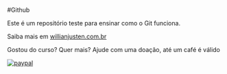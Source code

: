 #Github

Este é um repositório teste para ensinar como o Git funciona.

Saiba mais em [willianjusten.com.br](http://willianjusten.com.br)

Gostou do curso? Quer mais? Ajude com uma doação, até um café é válido

[![paypal](https://www.paypalobjects.com/en_US/i/btn/btn_donateCC_LG.gif)](https://www.paupal.com/cgi-bin/webscr?cmd=_s-xclic&hosted_button_id=UTMFZUHX6EUGE)